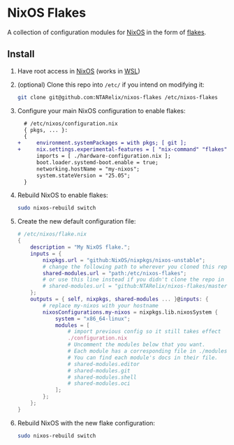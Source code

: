 # NixOS Flakes

A collection of configuration modules for [NixOS] in the form of [flakes].

## Install

1. Have root access in [NixOS] (works in [WSL])

2. (optional) Clone this repo into `/etc/` if you intend on modifying it:

    ```bash
    git clone git@github.com:NTARelix/nixos-flakes /etc/nixos-flakes
    ```

3. Configure your main NixOS configuration to enable flakes:

    ```diff
      # /etc/nixos/configuration.nix
      { pkgs, ... }:
      {
    +     environment.systemPackages = with pkgs; [ git ];
    +     nix.settings.experimental-features = [ "nix-command" "flakes" ];
          imports = [ ./hardware-configuration.nix ];
          boot.loader.systemd-boot.enable = true;
          networking.hostName = "my-nixos";
          system.stateVersion = "25.05";
      }
    ```

4. Rebuild NixOS to enable flakes:

    ```bash
    sudo nixos-rebuild switch
    ```

5. Create the new default configuration file:

    ```nix
    # /etc/nixos/flake.nix
    {
        description = "My NixOS flake.";
        inputs = {
            nixpkgs.url = "github:NixOS/nixpkgs/nixos-unstable";
            # change the following path to wherever you cloned this repo
            shared-modules.url = "path:/etc/nixos-flakes";
            # or use this line instead if you didn't clone the repo in step #2
            # shared-modules.url = "github:NTARelix/nixos-flakes/master";
        };
        outputs = { self, nixpkgs, shared-modules ... }@inputs: {
            # replace my-nixos with your hostname
            nixosConfigurations.my-nixos = nixpkgs.lib.nixosSystem {
                system = "x86_64-linux";
                modules = [
                    # import previous config so it still takes effect
                    ./configuration.nix
                    # Uncomment the modules below that you want.
                    # Each module has a corresponding file in ./modules.
                    # You can find each module's docs in their file.
                    # shared-modules.editor
                    # shared-modules.git
                    # shared-modules.shell
                    # shared-modules.oci
                ];
            };
        };
    }
    ```

6. Rebuild NixOS with the new flake configuration:

    ```bash
    sudo nixos-rebuild switch
    ```

[Flakes]: https://wiki.nixos.org/wiki/Flakes
[NixOS]: https://nixos.org/
[WSL]: https://learn.microsoft.com/en-us/windows/wsl/

